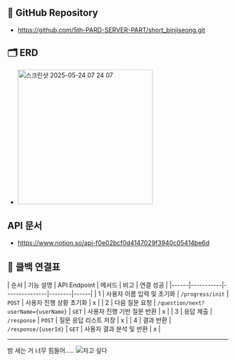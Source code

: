 
## 📌 GitHub Repository
- https://github.com/5th-PARD-SERVER-PART/short_binjiseong.git

## 🗂 ERD
- <img width="307" alt="스크린샷 2025-05-24 07 24 07" src="https://github.com/user-attachments/assets/35856334-f3c5-44b3-b633-c00a0308346a" />

## API 문서
- https://www.notion.so/api-f0e02bcf0d4147029f3940c05414be6d

## 🔄 클백 연결표

| 순서 | 기능 설명 | API Endpoint | 메서드 | 비고 | 연결 성공 |
|------|-----------|---------------|--------|------|
| 1 | 사용자 이름 입력 및 초기화 | `/progress/init` | `POST` | 사용자 진행 상황 초기화 | x |
| 2 | 다음 질문 요청 | `/question/next?userName={userName}` | `GET` | 사용자 진행 기반 질문 반환 | x |
| 3 | 응답 제출 | `/response` | `POST` | 질문 응답 리스트 저장 | x |
| 4 | 결과 반환 | `/response/{userId}` | `GET` | 사용자 결과 분석 및 반환 | x |

---

밤 새는 거 너무 힘들어.....
![자고 싶다](https://i.namu.wiki/i/LhVbED7KxvgQsJeV9lQcMFUFD94Ce_TAMhjgjs2iDN6PQVlI59ADIeTzlEHAm79KarKMqd2wVhzdT2GvEnM7Uw.webp)

